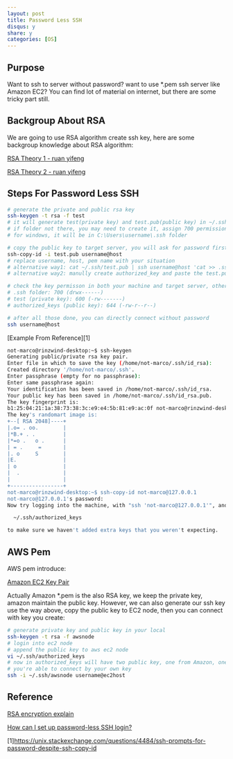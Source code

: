 ```yaml
---
layout: post
title: Password Less SSH
disqus: y
share: y
categories: [OS]
---
```


Purpose
-------------------------
Want to ssh to server without password? want to use *.pem ssh server like Amazon EC2? You can find lot of material on internet, but there are some tricky part still.

Backgroup About RSA
-------------------------

We are going to use RSA algorithm create ssh key, here are some backgroup knowledge about RSA algorithm:

[RSA Theory 1 - ruan yifeng](http://www.ruanyifeng.com/blog/2013/06/rsa_algorithm_part_one.html)

[RSA Theory 2 - ruan yifeng](http://www.ruanyifeng.com/blog/2013/07/rsa_algorithm_part_two.html)

Steps For Password Less SSH
-------------------------

```bash
# generate the private and public rsa key
ssh-keygen -t rsa -f test
# it will generate test(private key) and test.pub(public key) in ~/.ssh folder
# if folder not there, you may need to create it, assign 700 permission
# for windows, it will be in C:\Users\username\.ssh folder

# copy the public key to target server, you will ask for password first time
ssh-copy-id -i test.pub username@host
# replace username, host, pem name with your situation
# alternative way1: cat ~/.ssh/test.pub | ssh username@host 'cat >> .ssh/authorized_keys'
# alternative way2: manully create authorized_key and paste the test.pub content

# check the key permisson in both your machine and target server, otherwise it not work!
# .ssh folder: 700 (drwx------)
# test (private key): 600 (-rw-------)
# authorized_keys (public key): 644 (-rw-r--r--)

# after all those done, you can directly connect without password
ssh username@host
```

[Example From Reference][1]

```bash
not-marco@rinzwind-desktop:~$ ssh-keygen 
Generating public/private rsa key pair.
Enter file in which to save the key (/home/not-marco/.ssh/id_rsa): 
Created directory '/home/not-marco/.ssh'.
Enter passphrase (empty for no passphrase): 
Enter same passphrase again: 
Your identification has been saved in /home/not-marco/.ssh/id_rsa.
Your public key has been saved in /home/not-marco/.ssh/id_rsa.pub.
The key fingerprint is:
b1:25:04:21:1a:38:73:38:3c:e9:e4:5b:81:e9:ac:0f not-marco@rinzwind-desktop
The key's randomart image is:
+--[ RSA 2048]----+
|.o= . oo.        |
|*B.+ . .         |
|*=o .   o .      |
| = .     =       |
|. o     S        |
|E.               |
| o               |
|  .              |
|                 |
+-----------------+
not-marco@rinzwind-desktop:~$ ssh-copy-id not-marco@127.0.0.1
not-marco@127.0.0.1's password: 
Now try logging into the machine, with "ssh 'not-marco@127.0.0.1'", and check in:

  ~/.ssh/authorized_keys

to make sure we haven't added extra keys that you weren't expecting.
```

AWS Pem
-------------------------

AWS pem introduce:

[Amazon EC2 Key Pair](http://docs.aws.amazon.com/zh_cn/AWSEC2/latest/UserGuide/ec2-key-pairs.html)

Actually Amazon *.pem is the also RSA key, we keep the private key, amazon maintain the public key. However, we can also generate our ssh key use the way above, copy the public key to EC2 node, then you can connect with key you create:

```bash
# generate private key and public key in your local
ssh-keygen -t rsa -f awsnode
# login into ec2 node
# append the public key to aws ec2 node
vi ~/.ssh/authorized_keys
# now in authorized_keys will have two public key, one from Amazon, one from your
# you're able to connect by your own key
ssh -i ~/.ssh/awsnode username@ec2host
```

Reference
-------------------------

[RSA encryption explain](http://honglu.me/2014/11/09/RSA%E5%8A%A0%E5%AF%86%E6%B5%85%E6%9E%90/)

[How can I set up password-less SSH login?](https://askubuntu.com/questions/46930/how-can-i-set-up-password-less-ssh-login)

[1]https://unix.stackexchange.com/questions/4484/ssh-prompts-for-password-despite-ssh-copy-id

